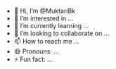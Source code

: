 - 👋 Hi, I’m @MuktariBk
- 👀 I’m interested in ...
- 🌱 I’m currently learning ...
- 💞️ I’m looking to collaborate on ...
- 📫 How to reach me ...
- 😄 Pronouns: ...
- ⚡ Fun fact: ...

<!---
MuktariBk/MuktariBk is a ✨ special ✨ repository because its `README.md` (this file) appears on your GitHub profile.
You can click the Preview link to take a look at your changes.
--->
